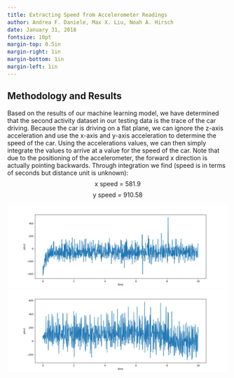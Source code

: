 ```yaml
---
title: Extracting Speed from Accelerometer Readings
author: Andrea F. Daniele, Max X. Liu, Noah A. Hirsch
date: January 31, 2018
fontsize: 10pt
margin-top: 0.5in
margin-right: 1in
margin-bottom: 1in
margin-left: 1in
---
```


## Methodology and Results

Based on the results of our machine learning model, we have determined that the second activity dataset in our testing data is the trace of the car driving.
Because the car is driving on a flat plane, we can ignore the z-axis acceleration and use the x-axis and y-axis acceleration to determine the speed of the car.
Using the accelerations values, we can then simply integrate the values to arrive at a value for the speed of the car.
Note that due to the positioning of the accelerometer, the forward x direction is actually pointing backwards. Through integration we find (speed is in terms of seconds but distance unit is unknown): $$\text{x speed = 581.9}$$ $$\text{y speed = 910.58}$$

![](figures/xAccl.png)
![](figures/yAccl.png)
